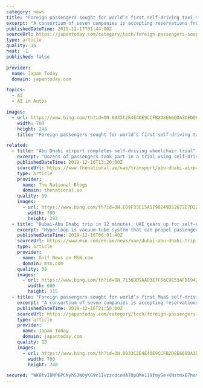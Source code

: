 ```yaml
---
category: news
title: "Foreign passengers sought for world’s first self-driving taxi trial from Haneda, Narita"
excerpt: "A consortium of seven companies is accepting reservations from foreign travelers to take part in a trial run using an MaaS (Mobility as a Service) self-driving vehicle from either Haneda and Narita airports to Tokyo’s Marunouchi business district between Jan 20 and Feb 1, 2020. The seven companies are Airport Transport Service Co Ltd ..."
publishedDateTime: 2019-12-17T01:44:00Z
sourceUrl: https://japantoday.com/category/tech/foreign-passengers-sought-for-world’s-first-maas-autonomous-driving-taxi-trial-from-haneda-narita
type: article
quality: 16
heat: -1
published: false

provider:
  name: Japan Today
  domain: japantoday.com

topics:
  - AI
  - AI in Autos

images:
  - url: https://www.bing.com/th?id=ON.0933C2E4E40E9CCFB2D8E660DA3DED08
    width: 700
    height: 248
    title: "Foreign passengers sought for world’s first self-driving taxi trial from Haneda, Narita"

related:
  - title: "Abu Dhabi airport completes self-driving wheelchair trial"
    excerpt: "Dozens of passengers took part in a trial using self-driving wheelchairs at Abu Dhabi airport. Personal electric mobility vehicles made by Japanese company Whill helped users with disabilities to navigate crowded areas, lounges and gates during the five-day pilot. The devices are fitted with sensors that detect obstructions and have an ..."
    publishedDateTime: 2019-12-16T13:20:00Z
    sourceUrl: https://www.thenational.ae/uae/transport/abu-dhabi-airport-completes-self-driving-wheelchair-trial-1.952319
    type: article
    provider:
      name: The National Blogs
      domain: thenational.ae
    quality: 39
    images:
      - url: https://www.bing.com/th?id=ON.E09F33C15A1798249D52672D7D22B3A5
        width: 700
        height: 393
  - title: "Dubai-Abu Dhabi trip in 12 minutes, UAE gears up for self-driving journey"
    excerpt: "Hyperloop is vacuum-tube system that can propel passengers at speeds of more than 1,000 kilometres per hour. Image Credit: Gulf News Also in this package In pictures: Dubai World Challenge for Self-Driving Transport 2019 Travel from Dubai to Abu Dhabi in 12 minutes using hyperloop Next-gen transportation is built on sound mechanics, not hype Looking back at the UAE’s last 50 years and ahead to the next Dubai: Watch us take a ride in"
    publishedDateTime: 2019-12-16T06:01:40Z
    sourceUrl: https://www.msn.com/en-ae/news/uae/dubai-abu-dhabi-trip-in-12-minutes-uae-gears-up-for-self-driving-journey/ar-AAKa9hM?li=BBqrVLO
    type: article
    provider:
      name: Gulf News on MSN.com
      domain: msn.com
    quality: 38
    images:
      - url: https://www.bing.com/th?id=ON.7136DD9AAD3E7F66C9E53AFBE942731C
        width: 600
        height: 315
  - title: "Foreign passengers sought for world’s first MaaS self-driving taxi trial from Haneda, Narita"
    excerpt: "A consortium of seven companies is accepting reservations from foreign travelers to take part in a trial run using an MaaS (Mobility as a Service) self-driving vehicle from either Haneda and Narita airports to Tokyo’s Marunouchi business district between Jan 20 and Feb 1, 2020. The seven companies are Airport Transport Service Co Ltd ..."
    publishedDateTime: 2019-12-16T21:56:00Z
    sourceUrl: https://japantoday.com/category/tech/foreign-passengers-sought-for-world’s-first-maas-autonomous-driving-taxi-trial-from-haneda-narita
    type: article
    provider:
      name: Japan Today
      domain: japantoday.com
    quality: 13
    images:
      - url: https://www.bing.com/th?id=ON.0933C2E4E40E9CCFB2D8E660DA3DED08
        width: 700
        height: 248

secured: "WK0tvIBMP6PCNyhS3W0yKG9c1IvzzrdceHA70pQMe119fmyGe+KNztmxB7hom69aol0OMvv3GEae07GaVnZ3kd2ZT0ws7NyT3tSm/jHqkFopSFakG2wLKVSCqmdRrdMqBkqEdPupva6yc8dzkycwqMxMBo9ynN4LVVUSdxlysiRPU/frBbiW2odgIUtqXUzporDrzsv/rP9gOUqlfzMjYnf0Ke871Vh1PjBnIDvi60KUHPSSvqxTHZ2XdrQ9ZlURqjoYnJMFg1pM8KzRfKmQ5Q==;ZD+U1FUli0fCBto0VydzEA=="
---
```


